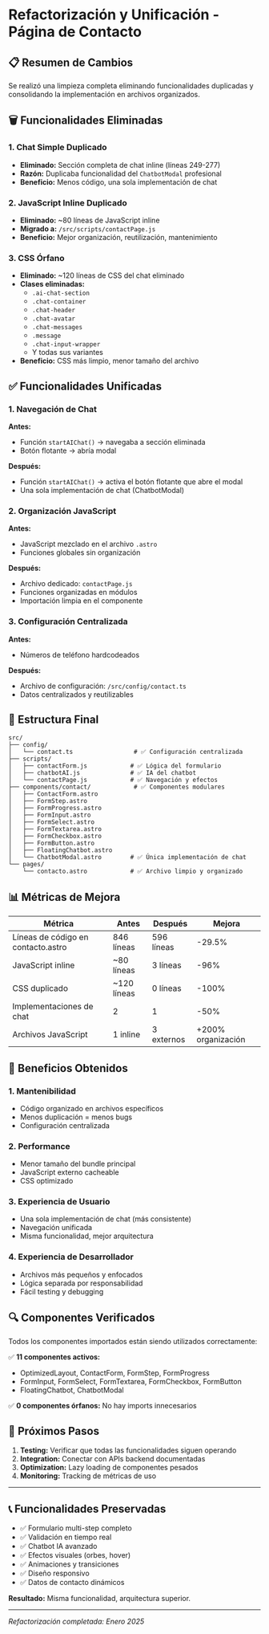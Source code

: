 # Refactorización y Unificación - Página de Contacto

## 📋 Resumen de Cambios

Se realizó una limpieza completa eliminando funcionalidades duplicadas y consolidando la implementación en archivos organizados.

## 🗑️ Funcionalidades Eliminadas

### 1. Chat Simple Duplicado
- **Eliminado:** Sección completa de chat inline (líneas 249-277)
- **Razón:** Duplicaba funcionalidad del `ChatbotModal` profesional
- **Beneficio:** Menos código, una sola implementación de chat

### 2. JavaScript Inline Duplicado
- **Eliminado:** ~80 líneas de JavaScript inline
- **Migrado a:** `/src/scripts/contactPage.js`
- **Beneficio:** Mejor organización, reutilización, mantenimiento

### 3. CSS Órfano
- **Eliminado:** ~120 líneas de CSS del chat eliminado
- **Clases eliminadas:**
  - `.ai-chat-section`
  - `.chat-container`
  - `.chat-header`
  - `.chat-avatar`
  - `.chat-messages`
  - `.message`
  - `.chat-input-wrapper`
  - Y todas sus variantes
- **Beneficio:** CSS más limpio, menor tamaño del archivo

## ✅ Funcionalidades Unificadas

### 1. Navegación de Chat
**Antes:**
- Función `startAIChat()` → navegaba a sección eliminada
- Botón flotante → abría modal

**Después:**
- Función `startAIChat()` → activa el botón flotante que abre el modal
- Una sola implementación de chat (ChatbotModal)

### 2. Organización JavaScript
**Antes:**
- JavaScript mezclado en el archivo `.astro`
- Funciones globales sin organización

**Después:**
- Archivo dedicado: `contactPage.js`
- Funciones organizadas en módulos
- Importación limpia en el componente

### 3. Configuración Centralizada
**Antes:**
- Números de teléfono hardcodeados

**Después:**
- Archivo de configuración: `/src/config/contact.ts`
- Datos centralizados y reutilizables

## 📁 Estructura Final

```
src/
├── config/
│   └── contact.ts                 # ✅ Configuración centralizada
├── scripts/
│   ├── contactForm.js            # ✅ Lógica del formulario
│   ├── chatbotAI.js              # ✅ IA del chatbot
│   └── contactPage.js            # ✅ Navegación y efectos
├── components/contact/            # ✅ Componentes modulares
│   ├── ContactForm.astro
│   ├── FormStep.astro
│   ├── FormProgress.astro
│   ├── FormInput.astro
│   ├── FormSelect.astro
│   ├── FormTextarea.astro
│   ├── FormCheckbox.astro
│   ├── FormButton.astro
│   ├── FloatingChatbot.astro
│   └── ChatbotModal.astro        # ✅ Única implementación de chat
└── pages/
    └── contacto.astro            # ✅ Archivo limpio y organizado
```

## 📊 Métricas de Mejora

| Métrica | Antes | Después | Mejora |
|---------|--------|---------|---------|
| Líneas de código en contacto.astro | 846 líneas | 596 líneas | -29.5% |
| JavaScript inline | ~80 líneas | 3 líneas | -96% |
| CSS duplicado | ~120 líneas | 0 líneas | -100% |
| Implementaciones de chat | 2 | 1 | -50% |
| Archivos JavaScript | 1 inline | 3 externos | +200% organización |

## 🎯 Beneficios Obtenidos

### 1. **Mantenibilidad**
- Código organizado en archivos específicos
- Menos duplicación = menos bugs
- Configuración centralizada

### 2. **Performance**
- Menor tamaño del bundle principal
- JavaScript externo cacheable
- CSS optimizado

### 3. **Experiencia de Usuario**
- Una sola implementación de chat (más consistente)
- Navegación unificada
- Misma funcionalidad, mejor arquitectura

### 4. **Experiencia de Desarrollador**
- Archivos más pequeños y enfocados
- Lógica separada por responsabilidad
- Fácil testing y debugging

## 🔍 Componentes Verificados

Todos los componentes importados están siendo utilizados correctamente:

✅ **11 componentes activos:**
- OptimizedLayout, ContactForm, FormStep, FormProgress
- FormInput, FormSelect, FormTextarea, FormCheckbox, FormButton
- FloatingChatbot, ChatbotModal

✅ **0 componentes órfanos:** No hay imports innecesarios

## 🚀 Próximos Pasos

1. **Testing:** Verificar que todas las funcionalidades siguen operando
2. **Integration:** Conectar con APIs backend documentadas
3. **Optimization:** Lazy loading de componentes pesados
4. **Monitoring:** Tracking de métricas de uso

---

## 📞 Funcionalidades Preservadas

- ✅ Formulario multi-step completo
- ✅ Validación en tiempo real
- ✅ Chatbot IA avanzado
- ✅ Efectos visuales (orbes, hover)
- ✅ Animaciones y transiciones
- ✅ Diseño responsivo
- ✅ Datos de contacto dinámicos

**Resultado:** Misma funcionalidad, arquitectura superior.

---
*Refactorización completada: Enero 2025*